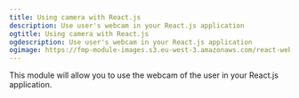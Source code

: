```yaml
---
title: Using camera with React.js
description: Use user's webcam in your React.js application
ogtitle: Using camera with React.js
ogdescription: Use user's webcam in your React.js application
ogimage: https://fmp-module-images.s3.eu-west-3.amazonaws.com/react-webcam.png
---
```


This module will allow you to use the webcam of the user in your React.js application.